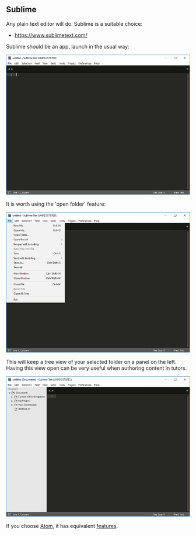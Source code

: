 ## Sublime

Any plain text editor will do. Sublime is a suitable choice:

- <https://www.sublimetext.com/>

Sublime should be an app, launch in the usual way:

![](img/05.png)

It is worth using the 'open folder' feature:

![](img/06.png)

This will keep a tree view of your selected folder on a panel on the left. Having this view open can be very useful when authoring content in tutors.

![](img/07.png)

If you choose [Atom](https://atom.io), it has equivalent [features](https://github.com/atom/tree-view).
